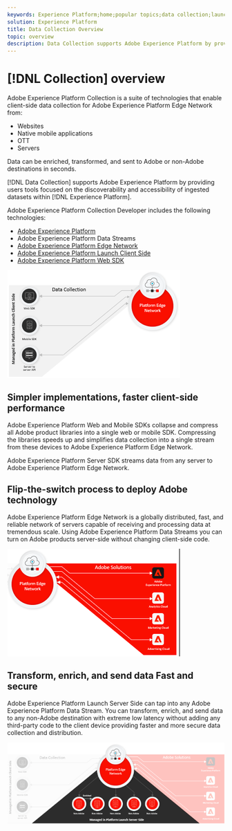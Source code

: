 ```yaml
---
keywords: Experience Platform;home;popular topics;data collection;launch;web sdk
solution: Experience Platform
title: Data Collection Overview
topic: overview
description: Data Collection supports Adobe Experience Platform by providing users tools focused on tagging pages to collect data.
---
```


# [!DNL Collection] overview

Adobe Experience Platform Collection is a suite of technologies that enable client-side data collection for Adobe Experience Platform Edge Network from: 

* Websites
* Native mobile applications
* OTT
* Servers 

Data can be enriched, transformed, and sent to Adobe or non-Adobe destinations in seconds. 

[!DNL Data Collection] supports Adobe Experience Platform by providing users tools focused on the discoverability and accessibility of ingested datasets within [!DNL Experience Platform].

Adobe Experience Platform Collection Developer includes the following technologies: 

* [Adobe Experience Platform](https://experienceleague.adobe.com/docs/experience-platform.html) 
* Adobe Experience Platform Data Streams
* [Adobe Experience Platform Edge Network](https://experienceleague.adobe.com/docs/web-sdk-learn/tutorials/introduction-to-web-sdk-and-edge-network.html)
* [Adobe Experience Platform Launch Client Side](https://experienceleague.adobe.com/docs/launch.html)
* [Adobe Experience Platform Web SDK](https://experienceleague.adobe.com/docs/experience-platform/edge/home.html)

![](./images/Collection.png)

## Simpler implementations, faster client-side performance

Adobe Experience Platform Web and Mobile SDKs collapse and compress all Adobe product libraries into a single web or mobile SDK. Compressing the libraries speeds up and simplifies data collection into a single stream from these devices to Adobe Experience Platform Edge Network.

Adobe Experience Platform Server SDK streams data from any server to Adobe Experience Platform Edge Network.

## Flip-the-switch process to deploy Adobe technology

Adobe Experience Platform Edge Network is a globally distributed, fast, and reliable network of servers capable of receiving and processing data at tremendous scale. Using Adobe Experience Platform Data Streams you can turn on Adobe products server-side without changing client-side code. 

![](./images/deploy.png)

## Transform, enrich, and send data Fast and secure

Adobe Experience Platform Launch Server Side can tap into any Adobe Experience Platform Data Stream. You can transform, enrich, and send data to any non-Adobe destination with extreme low latency without adding any third-party code to the client device providing faster and more secure data collection and distribution.   

![](./images/launch.png)